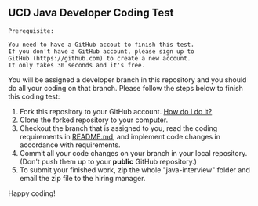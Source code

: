 ## UCD Java Developer Coding Test

```
Prerequisite:

You need to have a GitHub accout to finish this test.
If you don't have a GitHub account, please sign up to 
GitHub (https://github.com) to create a new account. 
It only takes 30 seconds and it's free.
```

You will be assigned a developer branch in this repository and you should do all your coding on that branch. Please follow the steps below to finish this coding test:

1. Fork this repository to your GitHub account. [How do I do it?](https://help.github.com/articles/fork-a-repo/)
2. Clone the forked repository to your computer.
3. Checkout the branch that is assigned to you, read the coding requirements in [README.md](https://github.com/talent-seeker/java-interview/tree/topic), and implement code changes in accordance with requirements.
4. Commit all your code changes on your branch in your local repository. (Don't push them up to your **public** GitHub repository.)
5. To submit your finished work, zip the whole "java-interview" folder and email the zip file to the hiring manager.


Happy coding!